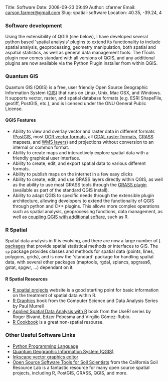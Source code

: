 Title: Software
Date: 2008-09-23 09:49
Author: cfarmer
Email: carson.farmer@gmail.com
Slug: spatial-software
Location: 40.35, -39.24, 4 

### Software development

Using the extensibility of QGIS (see below), I have developed several
python based 'spatial analysis' plugins to extend its functionality to
include spatial analysis, geoprocessing, geometry manipulation, both
spatial and aspatial statistics, as well as general data management
tools. The fTools plugin now comes standard with all versions of QGIS, and any 
additional plugins are now available via the Python Plugin installer from within QGIS.

### Quantum GIS

Quantum GIS (QGIS) is a free, user friendly Open Source Geographic
Information System ([GIS](http://en.wikipedia.org/wiki/GIS)) that runs on Linux, 
Unix, Mac OSX, and Windows. It supports vector, raster, and spatial database 
formats (e.g. ESRI ShapeFile, geotiff, PostGIS, etc.), and is licensed under 
the GNU General Public License.

#### QGIS Features

* Ability to view and overlay vector and raster data in different
  formats ([PostGIS](http://postgis.refractions.net/), 
  most [OGR vector formats](http://www.gdal.org/ogr/), all 
  [GDAL raster formats](http://www.gdal.org/), [GRASS](http://grass.itc.it/) 
  mapsets, and [WMS layers](http://en.wikipedia.org/wiki/Web_Map_Service)) 
  and projections
  without conversion to an internal or common format.
* Ability to create maps and interactively explore spatial data with a
  friendly graphical user interface.
* Ability to create, edit, and export spatial data to various
  different formats.
* Ability to publish maps on the internet in a few easy clicks
* Ability to create, edit, and use GRASS layers directly within QGIS,
  as well as the ability to use most GRASS tools through the 
  [GRASS plugin](http://wiki.qgis.org/qgiswiki/GrassCookbook) (available as 
  part of the standard QGIS install).
* Ability to adapt QGIS to specific needs through the extensible
  plugin architecture, allowing developers to extend the functionality
  of QGIS through python and C++ plugins. This allows more complex
  operations such as spatial analysis, geoprocessing functions, data
  management, as well as 
  [coupling QGIS with additional softare](http://www.ftools.ca/manageR.html),
  such as R.

### R Spatial

Spatial data analysis in R is evolving, and there are now a large number
of [  [packages](http://www.r-project.org/Rgeo/) that provide spatial 
statistical methods or interfaces
to GIS. The `sp` package provides classes and methods for spatial data
(points, lines, polygons, grids), and is now the 'standard' package for
handling spatial data, with several other packages (maptools, rgdal,
splancs, spgrass6, gstat, spgwr, ...) dependant on it.

#### R Spatial Resources

* [R spatial projects](http://r-spatial.sourceforge.net/) website is a good 
  starting point for basic information on the treatment of spatial data within R.
* [R Graphics](http://www.stat.auckland.ac.nz/~paul/RGraphics/rgraphics.html) 
  book from the Computer Science and Data Analysis Series by Paul Murrell
* [Applied Spatial Data Analysis with R](http://www.springerlink.com/content/978-0-387-78170-9)
  book from the UseR! series by Roger Bivand, Edzer Pebesma and Virgilio Gómez-Rubio.
* [R Cookbook](http://www.r-cookbook.com/node/40) is a great non-spatial resourse.

### Other Useful Software Links

* [Python Programming Language](http://www.python.org/)
* [Quantum Geographic Information System (QGIS)](http://www.qgis.org/)
* [Inkscape vector graphics editor](http://www.inkscape.org/)
* [Open Source Software Tools for Soil Scientists](http://casoilresource.lawr.ucdavis.edu/drupal/node/95) 
  from the California Soil Resource Lab is a fantastic resource for many open 
  source spatial projects, including R, PostGIS, GRASS, QGIS, and more.
